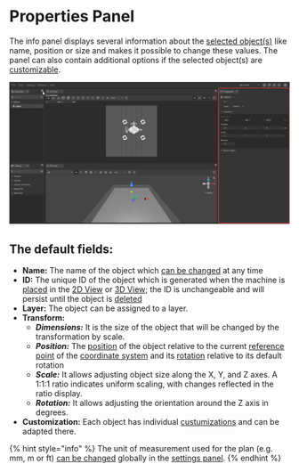 # Properties Panel

The info panel displays several information about the [selected object(s)](../machines/select-objects.md) like name, position or size and makes it possible to change these values. The panel can also contain additional options if the selected object(s) are [customizable](../machines/customizable-machines.md).

![](../../../.gitbook/assets/iVP_Planning_UserInterface_Properties_PropertiesPanel.png)

## The default fields:

* **Name:** The name of the object which [can be changed](../machines/renaming-objects-and-folders.md) at any time
* **ID:** The unique ID of the object which is generated when the machine is [placed](../machines/first-steps-with-3d-object.md) in the [2D View](the-2d-view.md) or [3D View](the-3d-view.md); the ID is unchangeable and will persist until the object is [deleted](../machines/copy-and-delete-objects.md#delete-objects)
* **Layer:** The object can be assigned to a layer.
* **Transform:**
  * _**Dimensions:**_ It is the size of the object that will be changed by the transformation by scale.
  * _**Position:**_ The [position](../machines/move-objects.md) of the object relative to the current [reference point](the-grid.md#adjusting-the-reference-point) of the [coordinate system](the-grid.md) and its [rotation](../machines/rotate-objects.md#rotate-objects) relative to its default rotation
  * _**Scale:**_ It allows adjusting object size along the X, Y, and Z axes. A 1:1:1 ratio indicates uniform scaling, with changes reflected in the ratio display.
  * _**Rotation:**_ It allows adjusting the orientation around the Z axis in degrees.
* **Customization:** Each object has individual [custumizations](../machines/customizable-machines.md#customizable-machines) and can be adapted there.

{% hint style="info" %}
The unit of measurement used for the plan (e.g. mm, m or ft) [can be changed](settings-panel.md#global-settings) globally in the [settings panel](settings-panel.md).
{% endhint %}

